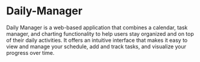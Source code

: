 # Daily-Manager
Daily Manager is a web-based application that combines a calendar, task manager, and charting functionality to help users stay organized and on top of their daily activities. It offers an intuitive interface that makes it easy to view and manage your schedule, add and track tasks, and visualize your progress over time.
